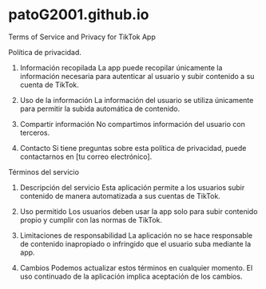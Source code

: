 # patoG2001.github.io
Terms of Service and Privacy for TikTok App

Política de privacidad. 

1. Información recopilada
La app puede recopilar únicamente la información necesaria para autenticar al usuario y subir contenido a su cuenta de TikTok.

2. Uso de la información
La información del usuario se utiliza únicamente para permitir la subida automática de contenido.

3. Compartir información
No compartimos información del usuario con terceros.

4. Contacto
Si tiene preguntas sobre esta política de privacidad, puede contactarnos en [tu correo electrónico].


Términos del servicio

1. Descripción del servicio
Esta aplicación permite a los usuarios subir contenido de manera automatizada a sus cuentas de TikTok.

2. Uso permitido
Los usuarios deben usar la app solo para subir contenido propio y cumplir con las normas de TikTok.

3. Limitaciones de responsabilidad
La aplicación no se hace responsable de contenido inapropiado o infringido que el usuario suba mediante la app.

4. Cambios
Podemos actualizar estos términos en cualquier momento. El uso continuado de la aplicación implica aceptación de los cambios.

